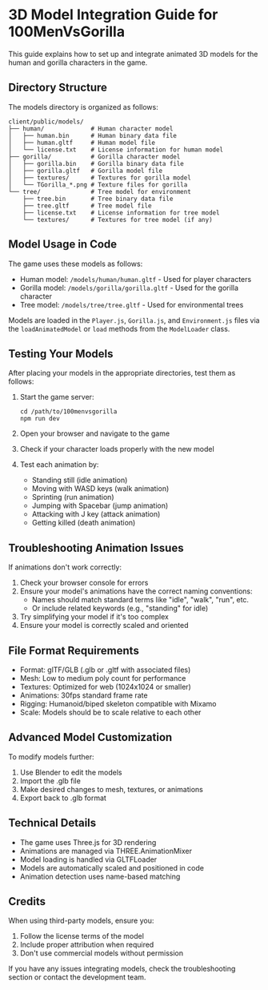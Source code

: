# 3D Model Integration Guide for 100MenVsGorilla

This guide explains how to set up and integrate animated 3D models for the human and gorilla characters in the game.

## Directory Structure

The models directory is organized as follows:

```
client/public/models/
├── human/             # Human character model
│   ├── human.bin      # Human binary data file
│   ├── human.gltf     # Human model file
│   └── license.txt    # License information for human model
├── gorilla/           # Gorilla character model
│   ├── gorilla.bin    # Gorilla binary data file
│   ├── gorilla.gltf   # Gorilla model file
│   ├── textures/      # Textures for gorilla model
│   └── TGorilla_*.png # Texture files for gorilla
└── tree/              # Tree model for environment
    ├── tree.bin       # Tree binary data file
    ├── tree.gltf      # Tree model file
    ├── license.txt    # License information for tree model
    └── textures/      # Textures for tree model (if any)
```

## Model Usage in Code

The game uses these models as follows:

- Human model: `/models/human/human.gltf` - Used for player characters
- Gorilla model: `/models/gorilla/gorilla.gltf` - Used for the gorilla character
- Tree model: `/models/tree/tree.gltf` - Used for environmental trees

Models are loaded in the `Player.js`, `Gorilla.js`, and `Environment.js` files via the `loadAnimatedModel` or `load` methods from the `ModelLoader` class.

## Testing Your Models

After placing your models in the appropriate directories, test them as follows:

1. Start the game server:
   ```
   cd /path/to/100menvsgorilla
   npm run dev
   ```

2. Open your browser and navigate to the game

3. Check if your character loads properly with the new model

4. Test each animation by:
   - Standing still (idle animation)
   - Moving with WASD keys (walk animation)
   - Sprinting (run animation)
   - Jumping with Spacebar (jump animation)
   - Attacking with J key (attack animation)
   - Getting killed (death animation)

## Troubleshooting Animation Issues

If animations don't work correctly:

1. Check your browser console for errors
2. Ensure your model's animations have the correct naming conventions:
   - Names should match standard terms like "idle", "walk", "run", etc.
   - Or include related keywords (e.g., "standing" for idle)
3. Try simplifying your model if it's too complex
4. Ensure your model is correctly scaled and oriented

## File Format Requirements

- Format: glTF/GLB (.glb or .gltf with associated files)
- Mesh: Low to medium poly count for performance
- Textures: Optimized for web (1024x1024 or smaller)
- Animations: 30fps standard frame rate
- Rigging: Humanoid/biped skeleton compatible with Mixamo
- Scale: Models should be to scale relative to each other

## Advanced Model Customization

To modify models further:
1. Use Blender to edit the models
2. Import the .glb file
3. Make desired changes to mesh, textures, or animations
4. Export back to .glb format

## Technical Details

- The game uses Three.js for 3D rendering
- Animations are managed via THREE.AnimationMixer
- Model loading is handled via GLTFLoader
- Models are automatically scaled and positioned in code
- Animation detection uses name-based matching

## Credits

When using third-party models, ensure you:
1. Follow the license terms of the model
2. Include proper attribution when required
3. Don't use commercial models without permission

If you have any issues integrating models, check the troubleshooting section or contact the development team. 